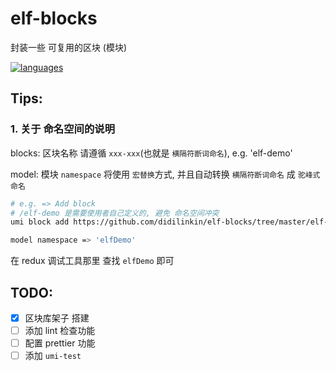 # elf-blocks
封装一些 可复用的区块 (模块)

[![languages](https://img.shields.io/github/languages/top/didilinkin/elf-blocks.svg)](https://img.shields.io/github/languages/top/didilinkin/elf-blocks.svg)

## Tips:

### **1. 关于 命名空间的说明**
blocks: 区块名称 请遵循 `xxx-xxx`(也就是 `横隔符断词命名`), e.g. 'elf-demo'

model: 模块 `namespace` 将使用 `宏替换`方式, 并且自动转换 `横隔符断词命名` 成 `驼峰式命名`

```bash
# e.g. => Add block
# /elf-demo 是需要使用者自己定义的, 避免 命名空间冲突
umi block add https://github.com/didilinkin/elf-blocks/tree/master/elf-demo --path=/elf-demo

model namespace => 'elfDemo'
```

在 redux 调试工具那里 查找 `elfDemo` 即可


## TODO:
- [x] 区块库架子 搭建
- [ ] 添加 lint 检查功能
- [ ] 配置 prettier 功能
- [ ] 添加 `umi-test`
